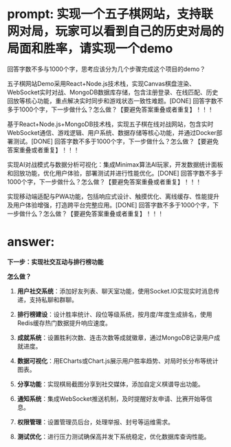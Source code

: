 # prompt: 实现一个五子棋网站，支持联网对局，玩家可以看到自己的历史对局的局面和胜率，请实现一个demo
回答字数不多与1000个字，思考应该分为几个步骤完成这个项目的demo？

五子棋网站Demo采用React+Node.js技术栈，实现Canvas棋盘渲染、WebSocket实时对战、MongoDB数据库存储，包含注册登录、在线匹配、历史回放等核心功能，重点解决实时同步和游戏状态一致性难题。[DONE]
回答字数不多于1000个字，下一步做什么？怎么做？【要避免答案重叠或者重复】！！！

基于React+Node.js+MongoDB技术栈，实现五子棋在线对战网站，包含实时WebSocket通信、游戏逻辑、用户系统、数据存储等核心功能，并通过Docker部署测试。[DONE]
回答字数不多于1000个字，下一步做什么？怎么做？【要避免答案重叠或者重复】！！！

实现AI对战模式与数据分析可视化：集成Minimax算法AI玩家，开发数据统计面板和回放功能，优化用户体验，部署测试并进行性能优化。[DONE]
回答字数不多于1000个字，下一步做什么？怎么做？【要避免答案重叠或者重复】！！！

实现移动端适配与PWA功能，包括响应式设计、触摸优化、离线缓存、性能提升及用户体验增强，打造跨平台完整应用。[DONE]
回答字数不多于1000个字，下一步做什么？怎么做？【要避免答案重叠或者重复】！！！

# answer: 
 **下一步：实现社交互动与排行榜功能**

**怎么做？**

1. **用户社交系统**：添加好友列表、聊天室功能，使用Socket.IO实现实时消息传递，支持私聊和群聊。

2. **排行榜建设**：设计胜率统计、段位等级系统，按月度/年度生成排名，使用Redis缓存热门数据提升响应速度。

3. **成就系统**：设置胜利次数、连击次数等成就徽章，通过MongoDB记录用户成就进度。

4. **数据可视化**：用ECharts或Chart.js展示用户胜率趋势、对局时长分布等统计图表。

5. **分享功能**：实现棋局截图分享到社交媒体，添加自定义棋谱导出功能。

6. **通知系统**：集成WebSocket推送机制，及时提醒好友申请、比赛开始等信息。

7. **权限管理**：设置管理员后台，处理举报、封号等运维需求。

8. **测试优化**：进行压力测试确保高并发下系统稳定，优化数据库查询性能。
